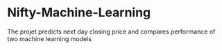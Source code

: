 # Nifty-Machine-Learning
The projet predicts next day closing price and compares performance of two machine learning models
